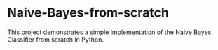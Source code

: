 # Naive-Bayes-from-scratch
This project demonstrates a simple implementation of the Naive Bayes Classifier from scratch in Python.
